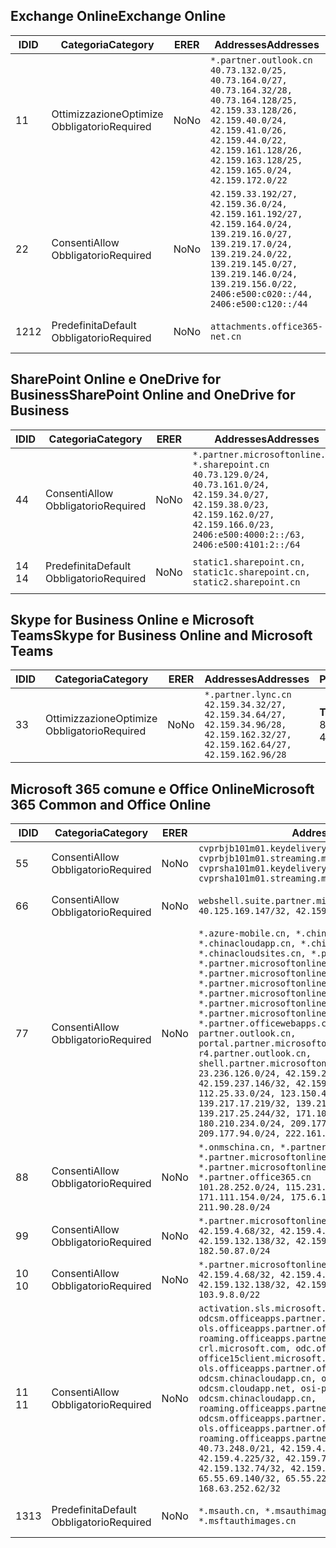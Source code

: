 <!--THIS FILE IS AUTOMATICALLY GENERATED. MANUAL CHANGES WILL BE OVERWRITTEN.-->
<!--Please contact the Office 365 Endpoints team with any questions.-->
<!--China endpoints version 2019093000-->
<!--File generated 2019-09-30 11:00:13.7278-->

## <a name="exchange-online"></a><span data-ttu-id="d6842-101">Exchange Online</span><span class="sxs-lookup"><span data-stu-id="d6842-101">Exchange Online</span></span>

<span data-ttu-id="d6842-102">ID</span><span class="sxs-lookup"><span data-stu-id="d6842-102">ID</span></span> | <span data-ttu-id="d6842-103">Categoria</span><span class="sxs-lookup"><span data-stu-id="d6842-103">Category</span></span> | <span data-ttu-id="d6842-104">ER</span><span class="sxs-lookup"><span data-stu-id="d6842-104">ER</span></span> | <span data-ttu-id="d6842-105">Addresses</span><span class="sxs-lookup"><span data-stu-id="d6842-105">Addresses</span></span> | <span data-ttu-id="d6842-106">Porte</span><span class="sxs-lookup"><span data-stu-id="d6842-106">Ports</span></span>
-- | -------------------- | -- | --------------------------------------------------------------------------------------------------------------------------------------------------------------------------------------------------------------------------------------- | ------------------------
<span data-ttu-id="d6842-107">1</span><span class="sxs-lookup"><span data-stu-id="d6842-107">1</span></span> | <span data-ttu-id="d6842-108">Ottimizzazione</span><span class="sxs-lookup"><span data-stu-id="d6842-108">Optimize</span></span><BR><span data-ttu-id="d6842-109">Obbligatorio</span><span class="sxs-lookup"><span data-stu-id="d6842-109">Required</span></span> | <span data-ttu-id="d6842-110">No</span><span class="sxs-lookup"><span data-stu-id="d6842-110">No</span></span> | `*.partner.outlook.cn`<BR>`40.73.132.0/25, 40.73.164.0/27, 40.73.164.32/28, 40.73.164.128/25, 42.159.33.128/26, 42.159.40.0/24, 42.159.41.0/26, 42.159.44.0/22, 42.159.161.128/26, 42.159.163.128/25, 42.159.165.0/24, 42.159.172.0/22` | <span data-ttu-id="d6842-111">**TCP:** 443, 80</span><span class="sxs-lookup"><span data-stu-id="d6842-111">**TCP:** 443, 80</span></span>
<span data-ttu-id="d6842-112">2</span><span class="sxs-lookup"><span data-stu-id="d6842-112">2</span></span> | <span data-ttu-id="d6842-113">Consenti</span><span class="sxs-lookup"><span data-stu-id="d6842-113">Allow</span></span><BR><span data-ttu-id="d6842-114">Obbligatorio</span><span class="sxs-lookup"><span data-stu-id="d6842-114">Required</span></span> | <span data-ttu-id="d6842-115">No</span><span class="sxs-lookup"><span data-stu-id="d6842-115">No</span></span> | `42.159.33.192/27, 42.159.36.0/24, 42.159.161.192/27, 42.159.164.0/24, 139.219.16.0/27, 139.219.17.0/24, 139.219.24.0/22, 139.219.145.0/27, 139.219.146.0/24, 139.219.156.0/22, 2406:e500:c020::/44, 2406:e500:c120::/44` | <span data-ttu-id="d6842-116">**TCP:** 25, 443, 53, 80</span><span class="sxs-lookup"><span data-stu-id="d6842-116">**TCP:** 25, 443, 53, 80</span></span>
<span data-ttu-id="d6842-117">12</span><span class="sxs-lookup"><span data-stu-id="d6842-117">12</span></span> | <span data-ttu-id="d6842-118">Predefinita</span><span class="sxs-lookup"><span data-stu-id="d6842-118">Default</span></span><BR><span data-ttu-id="d6842-119">Obbligatorio</span><span class="sxs-lookup"><span data-stu-id="d6842-119">Required</span></span> | <span data-ttu-id="d6842-120">No</span><span class="sxs-lookup"><span data-stu-id="d6842-120">No</span></span> | `attachments.office365-net.cn` | <span data-ttu-id="d6842-121">**TCP:** 443, 80</span><span class="sxs-lookup"><span data-stu-id="d6842-121">**TCP:** 443, 80</span></span>

## <a name="sharepoint-online-and-onedrive-for-business"></a><span data-ttu-id="d6842-122">SharePoint Online e OneDrive for Business</span><span class="sxs-lookup"><span data-stu-id="d6842-122">SharePoint Online and OneDrive for Business</span></span>

<span data-ttu-id="d6842-123">ID</span><span class="sxs-lookup"><span data-stu-id="d6842-123">ID</span></span> | <span data-ttu-id="d6842-124">Categoria</span><span class="sxs-lookup"><span data-stu-id="d6842-124">Category</span></span> | <span data-ttu-id="d6842-125">ER</span><span class="sxs-lookup"><span data-stu-id="d6842-125">ER</span></span> | <span data-ttu-id="d6842-126">Addresses</span><span class="sxs-lookup"><span data-stu-id="d6842-126">Addresses</span></span> | <span data-ttu-id="d6842-127">Porte</span><span class="sxs-lookup"><span data-stu-id="d6842-127">Ports</span></span>
-- | ------------------- | -- | --------------------------------------------------------------------------------------------------------------------------------------------------------------------------------------------------- | ----------------
<span data-ttu-id="d6842-128">4</span><span class="sxs-lookup"><span data-stu-id="d6842-128">4</span></span> | <span data-ttu-id="d6842-129">Consenti</span><span class="sxs-lookup"><span data-stu-id="d6842-129">Allow</span></span><BR><span data-ttu-id="d6842-130">Obbligatorio</span><span class="sxs-lookup"><span data-stu-id="d6842-130">Required</span></span> | <span data-ttu-id="d6842-131">No</span><span class="sxs-lookup"><span data-stu-id="d6842-131">No</span></span> | `*.partner.microsoftonline.cn, *.sharepoint.cn`<BR>`40.73.129.0/24, 40.73.161.0/24, 42.159.34.0/27, 42.159.38.0/23, 42.159.162.0/27, 42.159.166.0/23, 2406:e500:4000:2::/63, 2406:e500:4101:2::/64` | <span data-ttu-id="d6842-132">**TCP:** 443, 80</span><span class="sxs-lookup"><span data-stu-id="d6842-132">**TCP:** 443, 80</span></span>
<span data-ttu-id="d6842-133">14 </span><span class="sxs-lookup"><span data-stu-id="d6842-133">14</span></span> | <span data-ttu-id="d6842-134">Predefinita</span><span class="sxs-lookup"><span data-stu-id="d6842-134">Default</span></span><BR><span data-ttu-id="d6842-135">Obbligatorio</span><span class="sxs-lookup"><span data-stu-id="d6842-135">Required</span></span> | <span data-ttu-id="d6842-136">No</span><span class="sxs-lookup"><span data-stu-id="d6842-136">No</span></span> | `static1.sharepoint.cn, static1c.sharepoint.cn, static2.sharepoint.cn` | <span data-ttu-id="d6842-137">**TCP:** 443, 80</span><span class="sxs-lookup"><span data-stu-id="d6842-137">**TCP:** 443, 80</span></span>

## <a name="skype-for-business-online-and-microsoft-teams"></a><span data-ttu-id="d6842-138">Skype for Business Online e Microsoft Teams</span><span class="sxs-lookup"><span data-stu-id="d6842-138">Skype for Business Online and Microsoft Teams</span></span>

<span data-ttu-id="d6842-139">ID</span><span class="sxs-lookup"><span data-stu-id="d6842-139">ID</span></span> | <span data-ttu-id="d6842-140">Categoria</span><span class="sxs-lookup"><span data-stu-id="d6842-140">Category</span></span> | <span data-ttu-id="d6842-141">ER</span><span class="sxs-lookup"><span data-stu-id="d6842-141">ER</span></span> | <span data-ttu-id="d6842-142">Addresses</span><span class="sxs-lookup"><span data-stu-id="d6842-142">Addresses</span></span> | <span data-ttu-id="d6842-143">Porte</span><span class="sxs-lookup"><span data-stu-id="d6842-143">Ports</span></span>
-- | -------------------- | -- | -------------------------------------------------------------------------------------------------------------------------------- | ----------------
<span data-ttu-id="d6842-144">3</span><span class="sxs-lookup"><span data-stu-id="d6842-144">3</span></span> | <span data-ttu-id="d6842-145">Ottimizzazione</span><span class="sxs-lookup"><span data-stu-id="d6842-145">Optimize</span></span><BR><span data-ttu-id="d6842-146">Obbligatorio</span><span class="sxs-lookup"><span data-stu-id="d6842-146">Required</span></span> | <span data-ttu-id="d6842-147">No</span><span class="sxs-lookup"><span data-stu-id="d6842-147">No</span></span> | `*.partner.lync.cn`<BR>`42.159.34.32/27, 42.159.34.64/27, 42.159.34.96/28, 42.159.162.32/27, 42.159.162.64/27, 42.159.162.96/28` | <span data-ttu-id="d6842-148">**TCP:** 443, 80</span><span class="sxs-lookup"><span data-stu-id="d6842-148">**TCP:** 443, 80</span></span>

## <a name="microsoft-365-common-and-office-online"></a><span data-ttu-id="d6842-149">Microsoft 365 comune e Office Online</span><span class="sxs-lookup"><span data-stu-id="d6842-149">Microsoft 365 Common and Office Online</span></span>

<span data-ttu-id="d6842-150">ID</span><span class="sxs-lookup"><span data-stu-id="d6842-150">ID</span></span> | <span data-ttu-id="d6842-151">Categoria</span><span class="sxs-lookup"><span data-stu-id="d6842-151">Category</span></span> | <span data-ttu-id="d6842-152">ER</span><span class="sxs-lookup"><span data-stu-id="d6842-152">ER</span></span> | <span data-ttu-id="d6842-153">Addresses</span><span class="sxs-lookup"><span data-stu-id="d6842-153">Addresses</span></span> | <span data-ttu-id="d6842-154">Porte</span><span class="sxs-lookup"><span data-stu-id="d6842-154">Ports</span></span>
-- | ------------------- | -- | ---------------------------------------------------------------------------------------------------------------------------------------------------------------------------------------------------------------------------------------------------------------------------------------------------------------------------------------------------------------------------------------------------------------------------------------------------------------------------------------------------------------------------------------------------------------------------------------------------------------------------------------------------------------------------------------------------------------------------------------------------------------------------------------------------------------------------------------------------------------------------------------------------------------------- | ----------------
<span data-ttu-id="d6842-155">5</span><span class="sxs-lookup"><span data-stu-id="d6842-155">5</span></span> | <span data-ttu-id="d6842-156">Consenti</span><span class="sxs-lookup"><span data-stu-id="d6842-156">Allow</span></span><BR><span data-ttu-id="d6842-157">Obbligatorio</span><span class="sxs-lookup"><span data-stu-id="d6842-157">Required</span></span> | <span data-ttu-id="d6842-158">No</span><span class="sxs-lookup"><span data-stu-id="d6842-158">No</span></span> | `cvprbjb101m01.keydelivery.mediaservices.chinacloudapi.cn, cvprbjb101m01.streaming.mediaservices.chinacloudapi.cn, cvprsha101m01.keydelivery.mediaservices.chinacloudapi.cn, cvprsha101m01.streaming.mediaservices.chinacloudapi.cn` | <span data-ttu-id="d6842-159">**TCP:** 443, 80</span><span class="sxs-lookup"><span data-stu-id="d6842-159">**TCP:** 443, 80</span></span>
<span data-ttu-id="d6842-160">6</span><span class="sxs-lookup"><span data-stu-id="d6842-160">6</span></span> | <span data-ttu-id="d6842-161">Consenti</span><span class="sxs-lookup"><span data-stu-id="d6842-161">Allow</span></span><BR><span data-ttu-id="d6842-162">Obbligatorio</span><span class="sxs-lookup"><span data-stu-id="d6842-162">Required</span></span> | <span data-ttu-id="d6842-163">No</span><span class="sxs-lookup"><span data-stu-id="d6842-163">No</span></span> | `webshell.suite.partner.microsoftonline.cn`<BR>`40.125.169.147/32, 42.159.201.24/32` | <span data-ttu-id="d6842-164">**TCP:** 443, 80</span><span class="sxs-lookup"><span data-stu-id="d6842-164">**TCP:** 443, 80</span></span>
<span data-ttu-id="d6842-165">7</span><span class="sxs-lookup"><span data-stu-id="d6842-165">7</span></span> | <span data-ttu-id="d6842-166">Consenti</span><span class="sxs-lookup"><span data-stu-id="d6842-166">Allow</span></span><BR><span data-ttu-id="d6842-167">Obbligatorio</span><span class="sxs-lookup"><span data-stu-id="d6842-167">Required</span></span> | <span data-ttu-id="d6842-168">No</span><span class="sxs-lookup"><span data-stu-id="d6842-168">No</span></span> | `*.azure-mobile.cn, *.chinacloudapi.cn, *.chinacloudapp.cn, *.chinacloud-mobile.cn, *.chinacloudsites.cn, *.partner.microsoftonline-m.cn, *.partner.microsoftonline-m.net.cn, *.partner.microsoftonline-m-i.cn, *.partner.microsoftonline-m-i.net.cn, *.partner.microsoftonline-p.net.cn, *.partner.microsoftonline-p-i.cn, *.partner.microsoftonline-p-i.net.cn, *.partner.officewebapps.cn, *.windowsazure.cn, partner.outlook.cn, portal.partner.microsoftonline.cdnsvc.com, r4.partner.outlook.cn, shell.partner.microsoftonline.cdnsvc.com`<BR>`23.236.126.0/24, 42.159.224.122/32, 42.159.233.91/32, 42.159.237.146/32, 42.159.238.120/32, 58.68.168.0/24, 112.25.33.0/24, 123.150.49.0/24, 125.65.247.0/24, 139.217.17.219/32, 139.217.19.156/32, 139.217.21.3/32, 139.217.25.244/32, 171.107.84.0/24, 180.210.232.0/24, 180.210.234.0/24, 209.177.86.0/24, 209.177.90.0/24, 209.177.94.0/24, 222.161.226.0/24` | <span data-ttu-id="d6842-169">**TCP:** 443, 80</span><span class="sxs-lookup"><span data-stu-id="d6842-169">**TCP:** 443, 80</span></span>
<span data-ttu-id="d6842-170">8</span><span class="sxs-lookup"><span data-stu-id="d6842-170">8</span></span> | <span data-ttu-id="d6842-171">Consenti</span><span class="sxs-lookup"><span data-stu-id="d6842-171">Allow</span></span><BR><span data-ttu-id="d6842-172">Obbligatorio</span><span class="sxs-lookup"><span data-stu-id="d6842-172">Required</span></span> | <span data-ttu-id="d6842-173">No</span><span class="sxs-lookup"><span data-stu-id="d6842-173">No</span></span> | `*.onmschina.cn, *.partner.microsoftonline.net.cn, *.partner.microsoftonline-i.cn, *.partner.microsoftonline-i.net.cn, *.partner.office365.cn`<BR>`101.28.252.0/24, 115.231.150.0/24, 123.235.32.0/24, 171.111.154.0/24, 175.6.10.0/24, 180.210.229.0/24, 211.90.28.0/24` | <span data-ttu-id="d6842-174">**TCP:** 443, 80</span><span class="sxs-lookup"><span data-stu-id="d6842-174">**TCP:** 443, 80</span></span>
<span data-ttu-id="d6842-175">9</span><span class="sxs-lookup"><span data-stu-id="d6842-175">9</span></span> | <span data-ttu-id="d6842-176">Consenti</span><span class="sxs-lookup"><span data-stu-id="d6842-176">Allow</span></span><BR><span data-ttu-id="d6842-177">Obbligatorio</span><span class="sxs-lookup"><span data-stu-id="d6842-177">Required</span></span> | <span data-ttu-id="d6842-178">No</span><span class="sxs-lookup"><span data-stu-id="d6842-178">No</span></span> | `*.partner.microsoftonline-p.cn`<BR>`42.159.4.68/32, 42.159.4.200/32, 42.159.7.156/32, 42.159.132.138/32, 42.159.133.17/32, 42.159.135.78/32, 182.50.87.0/24` | <span data-ttu-id="d6842-179">**TCP:** 443, 80</span><span class="sxs-lookup"><span data-stu-id="d6842-179">**TCP:** 443, 80</span></span>
<span data-ttu-id="d6842-180">10 </span><span class="sxs-lookup"><span data-stu-id="d6842-180">10</span></span> | <span data-ttu-id="d6842-181">Consenti</span><span class="sxs-lookup"><span data-stu-id="d6842-181">Allow</span></span><BR><span data-ttu-id="d6842-182">Obbligatorio</span><span class="sxs-lookup"><span data-stu-id="d6842-182">Required</span></span> | <span data-ttu-id="d6842-183">No</span><span class="sxs-lookup"><span data-stu-id="d6842-183">No</span></span> | `*.partner.microsoftonline.cn`<BR>`42.159.4.68/32, 42.159.4.200/32, 42.159.7.156/32, 42.159.132.138/32, 42.159.133.17/32, 42.159.135.78/32, 103.9.8.0/22` | <span data-ttu-id="d6842-184">**TCP:** 443, 80</span><span class="sxs-lookup"><span data-stu-id="d6842-184">**TCP:** 443, 80</span></span>
<span data-ttu-id="d6842-185">11 </span><span class="sxs-lookup"><span data-stu-id="d6842-185">11</span></span> | <span data-ttu-id="d6842-186">Consenti</span><span class="sxs-lookup"><span data-stu-id="d6842-186">Allow</span></span><BR><span data-ttu-id="d6842-187">Obbligatorio</span><span class="sxs-lookup"><span data-stu-id="d6842-187">Required</span></span> | <span data-ttu-id="d6842-188">No</span><span class="sxs-lookup"><span data-stu-id="d6842-188">No</span></span> | `activation.sls.microsoft.com, bjb-odcsm.officeapps.partner.office365.cn, bjb-ols.officeapps.partner.office365.cn, bjb-roaming.officeapps.partner.office365.cn, crl.microsoft.com, odc.officeapps.live.com, office15client.microsoft.com, officecdn.microsoft.com, ols.officeapps.partner.office365.cn, osi-prod-bjb01-odcsm.chinacloudapp.cn, osiprod-scus01-odcsm.cloudapp.net, osi-prod-sha01-odcsm.chinacloudapp.cn, roaming.officeapps.partner.office365.cn, sha-odcsm.officeapps.partner.office365.cn, sha-ols.officeapps.partner.office365.cn, sha-roaming.officeapps.partner.office365.cn`<BR>`40.73.248.0/21, 42.159.4.45/32, 42.159.4.50/32, 42.159.4.225/32, 42.159.7.13/32, 42.159.132.73/32, 42.159.132.74/32, 42.159.132.75/32, 65.52.98.231/32, 65.55.69.140/32, 65.55.227.140/32, 70.37.81.47/32, 168.63.252.62/32` | <span data-ttu-id="d6842-189">**TCP:** 443, 80</span><span class="sxs-lookup"><span data-stu-id="d6842-189">**TCP:** 443, 80</span></span>
<span data-ttu-id="d6842-190">13</span><span class="sxs-lookup"><span data-stu-id="d6842-190">13</span></span> | <span data-ttu-id="d6842-191">Predefinita</span><span class="sxs-lookup"><span data-stu-id="d6842-191">Default</span></span><BR><span data-ttu-id="d6842-192">Obbligatorio</span><span class="sxs-lookup"><span data-stu-id="d6842-192">Required</span></span> | <span data-ttu-id="d6842-193">No</span><span class="sxs-lookup"><span data-stu-id="d6842-193">No</span></span> | `*.msauth.cn, *.msauthimages.cn, *.msftauth.cn, *.msftauthimages.cn` | <span data-ttu-id="d6842-194">**TCP:** 443, 80</span><span class="sxs-lookup"><span data-stu-id="d6842-194">**TCP:** 443, 80</span></span>
